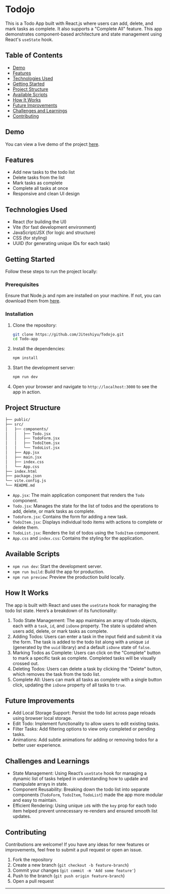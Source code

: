 # Todojo

This is a Todo App built with React.js where users can add, delete, and mark tasks as complete. It also supports a "Complete All" feature. This app demonstrates component-based architecture and state management using React's `useState` hook.

## Table of Contents

- [Demo](#demo)
- [Features](#features)
- [Technologies Used](#technologies-used)
- [Getting Started](#getting-started)
- [Project Structure](#project-structure)
- [Available Scripts](#available-scripts)
- [How It Works](#how-it-works)
- [Future Improvements](#future-improvements)
- [Challenges and Learnings](#challenges-and-learnings)
- [Contributing](#contributing)

## Demo

You can view a live demo of the project [here](#).

## Features

- Add new tasks to the todo list
- Delete tasks from the list
- Mark tasks as complete
- Complete all tasks at once
- Responsive and clean UI design

## Technologies Used

- React (for building the UI)
- Vite (for fast development environment)
- JavaScript/JSX (for logic and structure)
- CSS (for styling)
- UUID (for generating unique IDs for each task)

## Getting Started

Follow these steps to run the project locally:

### Prerequisites

Ensure that Node.js and npm are installed on your machine. If not, you can download them from [here](https://nodejs.org/).

### Installation

1. Clone the repository:

   ```bash
   git clone https://github.com/Jiteshiyu/Todojo.git
   cd Todo-app
   ```

2. Install the dependencies:

   ```bash
   npm install
   ```

3. Start the development server:

   ```bash
   npm run dev
   ```

4. Open your browser and navigate to `http://localhost:3000` to see the app in action.

## Project Structure

```bash
├── public/
├── src/
│   ├── components/
│   │   ├── Todo.jsx
│   │   ├── TodoForm.jsx
│   │   ├── TodoItem.jsx
│   │   └── TodoList.jsx
│   ├── App.jsx
│   ├── main.jsx
│   ├── index.css
│   └── App.css
├── index.html
├── package.json
└── vite.config.js
└── README.md
```

- `App.jsx`: The main application component that renders the `Todo` component.
- `Todo.jsx`: Manages the state for the list of todos and the operations to add, delete, or mark tasks as complete.
- `TodoForm.jsx`: Contains the form for adding a new task.
- `TodoItem.jsx`: Displays individual todo items with actions to complete or delete them.
- `TodoList.jsx`: Renders the list of todos using the `TodoItem` component.
- `App.css` and `index.css`: Contains the styling for the application.

## Available Scripts

- `npm run dev`: Start the development server.
- `npm run build`: Build the app for production.
- `npm run preview`: Preview the production build locally.

## How It Works

The app is built with React and uses the `useState` hook for managing the todo list state. Here’s a breakdown of its functionality:

1. Todo State Management: The app maintains an array of todo objects, each with a `task`, `id`, and `isDone` property. The state is updated when users add, delete, or mark tasks as complete.
2. Adding Todos: Users can enter a task in the input field and submit it via the form. The task is added to the todo list along with a unique `id` (generated by the `uuid` library) and a default `isDone` state of `false`.
3. Marking Todos as Complete: Users can click on the "Complete" button to mark a specific task as complete. Completed tasks will be visually crossed out.
4. Deleting Todos: Users can delete a task by clicking the "Delete" button, which removes the task from the todo list.
5. Complete All: Users can mark all tasks as complete with a single button click, updating the `isDone` property of all tasks to `true`.

## Future Improvements

- Add Local Storage Support: Persist the todo list across page reloads using browser local storage.
- Edit Todo: Implement functionality to allow users to edit existing tasks.
- Filter Tasks: Add filtering options to view only completed or pending tasks.
- Animations: Add subtle animations for adding or removing todos for a better user experience.

## Challenges and Learnings

- State Management: Using React’s `useState` hook for managing a dynamic list of tasks helped in understanding how to update and manipulate arrays in state.
- Component Reusability: Breaking down the todo list into separate components (`TodoForm`, `TodoItem`, `TodoList`) made the app more modular and easy to maintain.
- Efficient Rendering: Using unique `id`s with the `key` prop for each todo item helped prevent unnecessary re-renders and ensured smooth list updates.

## Contributing

Contributions are welcome! If you have any ideas for new features or improvements, feel free to submit a pull request or open an issue.

1. Fork the repository
2. Create a new branch (`git checkout -b feature-branch`)
3. Commit your changes (`git commit -m 'Add some feature'`)
4. Push to the branch (`git push origin feature-branch`)
5. Open a pull request

---
